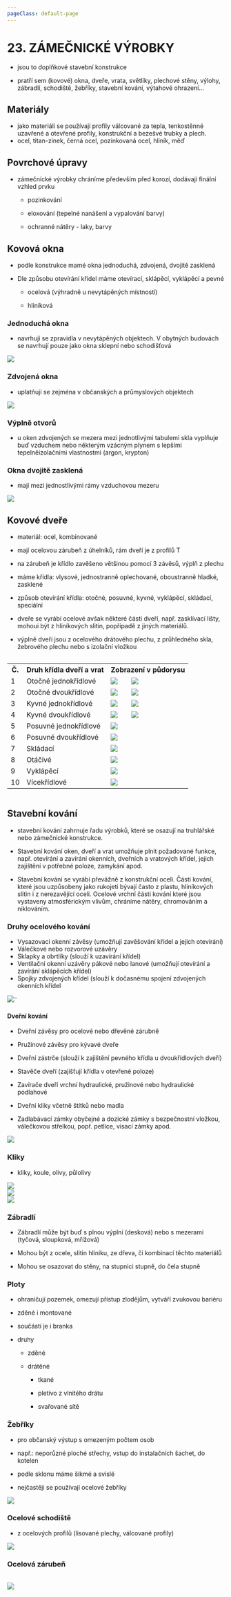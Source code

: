```yaml
---
pageClass: default-page
---
```


# 23. ZÁMEČNICKÉ VÝROBKY

- jsou to doplňkové stavební konstrukce

- pratří sem (kovové) okna, dveře, vrata, světlíky, plechové stěny, výlohy, zábradlí, schodiště, žebříky, stavební kování, výtahové ohrazení...

## Materiály

- jako materiáli se používají profily válcované za tepla, tenkostěnné uzavřené a otevřené profily, konstrukční a bezešvé trubky a plech.
- ocel, titan-zinek, černá ocel, pozinkovaná ocel, hliník, měď

## Povrchové úpravy

- zámečnické výrobky chráníme především před korozí, dodávají finální vzhled prvku

  - pozinkování

  - eloxování (tepelné nanášení a vypalování barvy)

  - ochranné nátěry - laky, barvy

## Kovová okna

- podle konstrukce mamé okna jednoduchá, zdvojená, dvojitě zasklená

- Dle způsobu otevírání křídel máme otevírací, sklápěcí, vyklápěcí a pevné

  - ocelová (výhradně u nevytápěných místností)

  - hliníková

### Jednoduchá okna

- navrhují se zpravidla v nevytápěných objektech. V obytných budovách se navrhují pouze jako okna sklepní nebo schodišťová

<img class="centered_image" src="/images/pos/23/1.jpg" />

<!--
TODO:Rozdělit a popisky
-->

### Zdvojená okna

- uplatňují se zejména v občanských a průmyslových objektech

<img class="centered_image" src="/images/pos/23/3.jpg" />

<!--
TODO:popisky
-->

### Výplně otvorů

- u oken zdvojených se mezera mezi jednotlivými tabulemi skla vyplňuje buď vzduchem nebo některým vzácným plynem s lepšími tepelněizolačními vlastnostmi (argon, krypton)

### Okna dvojitě zasklená

- mají mezi jednostlivými rámy vzduchovou mezeru

<img class="centered_image" src="/images/pos/23/4.jpg" />

## Kovové dveře

- materiál: ocel, kombinované

- mají ocelovou zárubeň z úhelníků, rám dveří je z profilů T

- na zárubeň je křídlo zavěšeno většinou pomocí 3 závěsů, výplň z plechu

- máme křídla: vlysové, jednostranně oplechované, oboustranně hladké, zasklené

- způsob otevírání křídla: otočné, posuvné, kyvné, vyklápěcí, skládací, speciální

- dveře se vyrábí ocelové avšak některé části dveří, např. zasklívací lišty, mohoui být z hliníkových slitin, popřípadě z jiných materiálů.

- výplně dveří jsou z ocelového drátového plechu, z průhledného skla, žebrového plechu nebo s izolační vložkou

<div class=customTable style="overflow-x:auto;">
<table border=0 cellpadding=0 cellspacing=0 width=498 style='border-collapse:
 collapse;table-layout:fixed;width:373pt'>
 <col>
 <col span=2>
 <col style='width:105pt'>
 <tr>
  <th>Č.</th>
  <th>Druh křídla dveří a vrat</th>
  <th colspan=2>Zobrazení v půdorysu</th>
 </tr>
 <tr>
  <td class=center>1</td>
  <td>Otočné jednokřídlové</td>
  <td class=center><img class="centered_image" src="/images/pos/23/5_1.jpg" /></td>
  <td class=center><img class="centered_image" src="/images/pos/23/5_2.jpg" /></td>
 </tr>
 <tr>
  <td class=center>2</td>
  <td>Otočné dvoukřídlové</td>
  <td class=center><img class="centered_image" src="/images/pos/23/5_3.jpg" /></td>
  <td class=center><img class="centered_image" src="/images/pos/23/5_4.jpg" /></td>
 </tr>
 <tr>
  <td class=center>3</td>
  <td>Kyvné jednokřídlové</td>
  <td class=center><img class="centered_image" src="/images/pos/23/5_5.jpg" /></td>
  <td class=center><img class="centered_image" src="/images/pos/23/5_6.jpg" /></td>
 </tr>
 <tr>
  <td class=center>4</td>
  <td>Kyvné dvoukřídlové</td>
  <td class=center><img class="centered_image" src="/images/pos/23/5_7.jpg" /></td>
  <td class=center><img class="centered_image" src="/images/pos/23/5_8.jpg" /></td>
 </tr>
 <tr>
  <td class=center>5</td>
  <td>Posuvné jednokřídlové</td>
  <td colspan=2 class=center><img class="centered_image" src="/images/pos/23/5_9.jpg" /></td>
 </tr>
 <tr>
  <td class=center>6</td>
  <td>Posuvné dvoukřídlové</td>
  <td colspan=2 class=center><img class="centered_image" src="/images/pos/23/5_10.jpg" /></td>
 </tr>
 <tr>
  <td class=center>7</td>
  <td>Skládací</td>
  <td colspan=2 class=center><img class="centered_image" src="/images/pos/23/5_11.jpg" /></td>
 </tr>
 <tr>
  <td class=center>8</td>
  <td>Otáčivé</td>
  <td colspan=2 class=center><img class="centered_image" src="/images/pos/23/5_12.jpg" /></td>
 </tr>
 <tr>
  <td class=center>9</td>
  <td>Vyklápěcí</td>
  <td colspan=2 class=center><img class="centered_image" src="/images/pos/23/5_13.jpg" /></td>
 </tr>
 <tr>
  <td class=center>10</td>
  <td>Vícekřídlové</td>
  <td colspan=2 class=center><img class="centered_image" src="/images/pos/23/5_14.jpg" /></td>
 </tr>
</table>
</div>

## Stavební kování

- stavební kování zahrnuje řadu výrobků, které se osazují na truhlářské nebo zámečnické konstrukce.

- Stavební kování oken, dveří a vrat umožňuje plnit požadované funkce, např. otevírání a zavírání okenních, dveřních a vratových křídel, jejich zajištění v potřebné poloze, zamykání apod.

- Stavební kování se vyrábí převážně z konstrukční oceli. Části kování, které jsou uzpůsobeny jako rukojeti bývají často z plastu, hliníkových slitin i z nerezavějící oceli. Ocelové vrchní části kování které jsou vystaveny atmosférickým vlivům, chráníme nátěry, chromováním a niklováním.

### Druhy ocelového kování

- Vysazovací okenní závěsy (umožňují zavěšování křídel a jejich otevírání)
- Válečkové nebo rozvorové uzávěry
- Sklapky a obrtlíky (slouží k uzavírání křídel)
- Ventilační okenní uzávěry pákové nebo lanové (umožňují otevírání a zavírání sklápěcích křídel)
- Spojky zdvojených křídel (slouží k dočasnému spojení zdvojených okenních křídel

<img class="centered_image" src="/images/pos/23/6.jpg" />¨

<!--
TODO:rozdělit a popisky
-->

#### Dveřní kování

- Dveřní závěsy pro ocelové nebo dřevěné zárubně

- Pružinové závěsy pro kývavé dveře

- Dveřní zástrče (slouží k zajištění pevného křídla u dvoukřídlových dveří)

- Stavěče dveří (zajišťují křídla v otevřené poloze)

- Zavírače dveří vrchní hydraulické, pružinové nebo hydraulické podlahové

- Dveřní kliky včetně štítků nebo madla

- Zadlabávací zámky obyčejné a dozické zámky s bezpečnostní vložkou, válečkovou střelkou, popř. petlice, visací zámky apod.

<img class="centered_image" src="/images/pos/23/7.jpg" />

<!--
TODO:popisky
-->

### Kliky

- kliky, koule, olivy, půlolivy

<img class="centered_image" src="/images/pos/23/8.jpg" />
<br>
<img class="centered_image" src="/images/pos/23/9.jpg" />
<br>
<img class="centered_image" src="/images/pos/23/10.jpg" />

### Zábradlí

- Zábradlí může být buď s plnou výplní (desková) nebo s mezerami (tyčová, sloupková, mřížová)

- Mohou být z ocele, slitin hliníku, ze dřeva, či kombinací těchto materiálů

- Mohou se osazovat do stěny, na stupnici stupně, do čela stupně

### Ploty

- ohraničují pozemek, omezují přístup zlodějům, vytváří zvukovou bariéru

- zděné i montované

- součástí je i branka

- druhy

  - zděné

  - drátěné

    - tkané

    - pletivo z vlnitého drátu

    - svařované sítě

### Žebříky

- pro občanský výstup s omezeným počtem osob

- např.: neporůzné ploché střechy, vstup do instalačních šachet, do kotelen

- podle sklonu máme šikmé a svislé

- nejčastěji se používají ocelové žebříky

<img class="centered_image" src="/images/pos/23/11.jpg" />

### Ocelové schodiště

- z ocelových profilů (lisované plechy, válcované profily)

<img class="centered_image" src="/images/pos/23/12.jpg" />

### Ocelová zárubeň

<br>

<img class="centered_image" src="/images/pos/23/13.jpg" />
<!--
TODO:popisky
-->